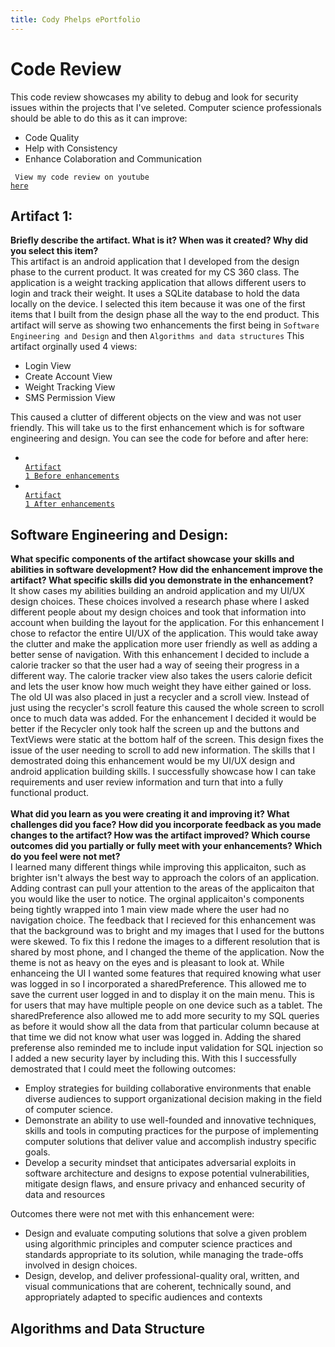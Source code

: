 ```yaml
---
title: Cody Phelps ePortfolio
---
```


# Code Review
This code review showcases my ability to debug and look for security issues within the projects that I've seleted. Computer science professionals should be able to do this as it can improve: 
- Code Quality
- Help with Consistency
- Enhance Colaboration and Communication

<code> View my code review on youtube <a href="https://youtu.be/tBN6gzXDQrs">here</a></code>

## Artifact 1:
**Briefly describe the artifact. What is it? When was it created? Why did you select this item?** <br/>
This artifact is an android application that I developed from the design phase to the current product. It was created for my CS 360 class. The application is a weight tracking application that allows different users to login and track their weight. It uses a SQLite database to hold the data locally on the device. I selected this item because it was one of the first items that I built from the design phase all the way to the end product. This artifact will serve as showing two enhancements the first being in 
```Software Engineering and Design```
and then
```Algorithms and data structures```
This artifact orginally used 4 views: 
- Login View
- Create Account View
- Weight Tracking View
- SMS Permission View

This caused a clutter of different objects on the view and was not user friendly. This will take us to the first enhancement which is for software engineering and design.
You can see the code for before and after here:
- <code> <a href="https://github.com/CodyPhelps93/CS-360-Android-Development">Artifact 1 Before enhancements</a></code>
- <code> <a href="https://github.com/CodyPhelps93/CodyPhelps93.github.io/tree/Artifact1and2/Artificat-1-and-2/WeightTrackerAppCodyPhelps">Artifact 1 After enhancements</a></code>

## Software Engineering and Design:
**What specific components of the artifact showcase your skills and abilities in software development? How did the enhancement improve the artifact? What specific skills did you demonstrate in the enhancement?** <br/>
 It show cases my abilities building an android application and my UI/UX design choices. These choices involved a research phase where
I asked different people about my design choices and took that information into account when building the layout for the application. 
For this enhancement I chose to refactor the entire UI/UX of the application. This would take away the clutter and make the application more user friendly as well as adding a better sense of navigation. With this enhancement I decided to include
a calorie tracker so that the user had a way of seeing their progress in a different way. The calorie tracker view also takes the users calorie deficit and lets the user know how much weight they have either gained or loss. The old UI was also placed in just a recycler and a scroll view. Instead of just using the recycler's scroll feature this caused the whole screen to scroll once to much data was added. For the enhancement I decided it would be better if the Recycler only took half the screen up and the buttons and TextViews were static at the bottom half of the screen. This design fixes the issue of the user needing to scroll to add new information. The skills that I demostrated doing this enhancement would be my UI/UX design and android application building skills. I successfully showcase how I can take requirements and user review information and turn that into a fully functional product. <br/><br/>
**What did you learn as you were creating it and improving it? What challenges did you face? How did you incorporate feedback as you made changes to the artifact? How was the artifact improved? Which course outcomes did you partially or fully meet with your enhancements? Which do you feel were not met?** <br/>
I learned many different things while improving this applicaiton, such as brighter isn't always the best way to approach the colors of an application. Adding contrast can pull your attention to the areas of the applicaiton that you would like the user to notice. The orginal applicaiton's components being tightly wrapped into 1 main view made where the user had no navigation choice. The feedback that I recieved for this enhancement was that the background was to bright and my images that I used for the buttons were skewed. To fix this I redone the images to a different resolution that is shared by most phone, and I changed the theme of the application. Now the theme is not as heavy on the eyes and is pleasant to look at. While enhanceing the UI I wanted some features that required knowing what user was logged in so I incorporated a sharedPreference. This allowed me to save the current user logged in and to display it on the main menu. This is for users that may have multiple people on one device such as a tablet. The sharedPreference also allowed me to add more security to my SQL queries as before it would show all the data from that particular column because at that time we did not know what user was logged in. Adding the shared preferense also reminded me to include input validation for SQL injection so I added a new security layer by including this.  With this I successfully demostrated that I could meet the following outcomes: 
- Employ strategies for building collaborative environments that enable diverse audiences to support organizational decision making in the field of computer science.
- Demonstrate an ability to use well-founded and innovative techniques, skills and tools in computing practices for the purpose of implementing computer solutions that deliver value and accomplish industry specific goals.
- Develop a security mindset that anticipates adversarial exploits in software architecture and designs to expose potential vulnerabilities, mitigate design flaws, and ensure privacy and enhanced security of data and resources

Outcomes there were not met with this enhancement were:
  - Design and evaluate computing solutions that solve a given problem using algorithmic principles and computer science practices and standards appropriate to its solution, while managing the trade-offs involved in design choices.
  - Design, develop, and deliver professional-quality oral, written, and visual communications that are coherent, technically sound, and appropriately adapted to specific audiences and contexts
 
## Algorithms and Data Structure
    

